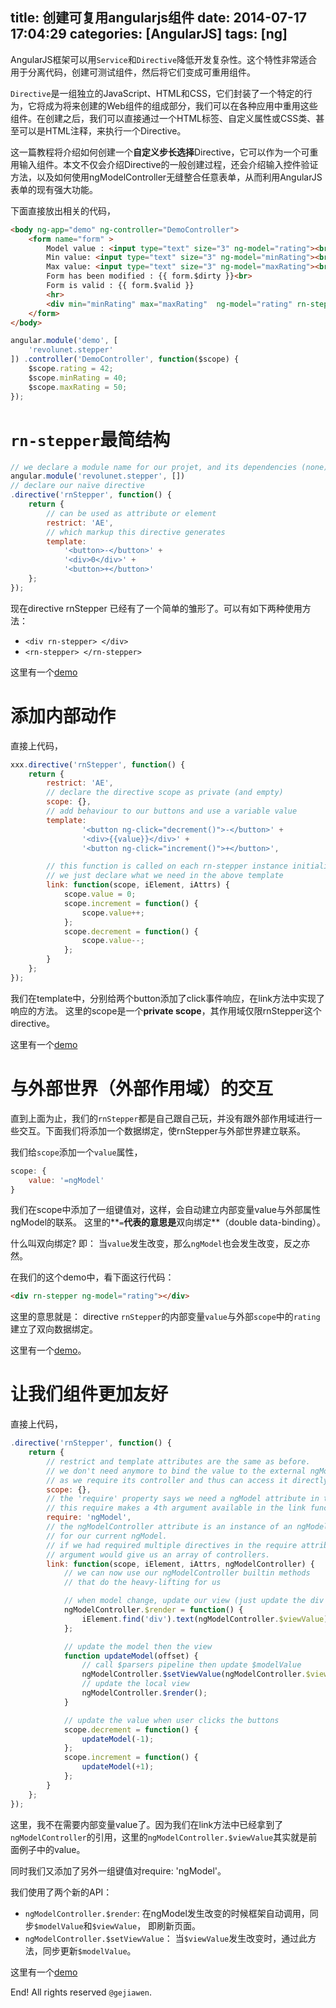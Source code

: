 title: 创建可复用angularjs组件
date: 2014-07-17 17:04:29
categories: [AngularJS]
tags: [ng]
---

AngularJS框架可以用`Service`和`Directive`降低开发复杂性。这个特性非常适合用于分离代码，创建可测试组件，然后将它们变成可重用组件。

`Directive`是一组独立的JavaScript、HTML和CSS，它们封装了一个特定的行为，它将成为将来创建的Web组件的组成部分，我们可以在各种应用中重用这些组件。在创建之后，我们可以直接通过一个HTML标签、自定义属性或CSS类、甚至可以是HTML注释，来执行一个Directive。

这一篇教程将介绍如何创建一个**自定义步长选择**Directive，它可以作为一个可重用输入组件。本文不仅会介绍Directive的一般创建过程，还会介绍输入控件验证方法，以及如何使用ngModelController无缝整合任意表单，从而利用AngularJS表单的现有强大功能。


下面直接放出相关的代码，

```html
<body ng-app="demo" ng-controller="DemoController">
    <form name="form" >
        Model value : <input type="text" size="3" ng-model="rating"><br>
        Min value: <input type="text" size="3" ng-model="minRating"><br>
        Max value: <input type="text" size="3" ng-model="maxRating"><br>
        Form has been modified : {{ form.$dirty }}<br>
        Form is valid : {{ form.$valid }}
        <hr>
        <div min="minRating" max="maxRating"  ng-model="rating" rn-stepper></div>
    </form>
</body>
```

```javascript
angular.module('demo', [
    'revolunet.stepper'
]) .controller('DemoController', function($scope) {
    $scope.rating = 42;
    $scope.minRating = 40;
    $scope.maxRating = 50;
});
```

# `rn-stepper`最简结构

```javascript
// we declare a module name for our projet, and its dependencies (none)
angular.module('revolunet.stepper', [])
// declare our naïve directive
.directive('rnStepper', function() {
    return {
        // can be used as attribute or element
        restrict: 'AE',
        // which markup this directive generates
        template:
            '<button>-</button>' +
            '<div>0</div>' +
            '<button>+</button>'
    };
});
```

现在directive rnStepper 已经有了一个简单的雏形了。可以有如下两种使用方法：
* `<div rn-stepper> </div>`
* `<rn-stepper> </rn-stepper>`

这里有一个[demo](http://jsfiddle.net/revolunet/n4JHg/)

# 添加内部动作

直接上代码，

```javascript
xxx.directive('rnStepper', function() {
    return {
        restrict: 'AE',
        // declare the directive scope as private (and empty)
        scope: {},
        // add behaviour to our buttons and use a variable value
        template:
                '<button ng-click="decrement()">-</button>' +
                '<div>{{value}}</div>' +
                '<button ng-click="increment()">+</button>',

        // this function is called on each rn-stepper instance initialisation
        // we just declare what we need in the above template
        link: function(scope, iElement, iAttrs) {
            scope.value = 0;
            scope.increment = function() {
                scope.value++;
            };
            scope.decrement = function() {
                scope.value--;
            };
        }
    };
});
```

我们在template中，分别给两个button添加了click事件响应，在link方法中实现了响应的方法。 这里的scope是一个**private scope**，其作用域仅限rnStepper这个directive。

这里有一个[demo](http://jsfiddle.net/revolunet/A92Aw/)


# 与外部世界（外部作用域）的交互

直到上面为止，我们的`rnStepper`都是自己跟自己玩，并没有跟外部作用域进行一些交互。下面我们将添加一个数据绑定，使rnStepper与外部世界建立联系。

我们给`scope`添加一个`value`属性，

```javascript
scope: {
    value: '=ngModel'
}
```

我们在scope中添加了一组键值对，这样，会自动建立内部变量value与外部属性ngModel的联系。 这里的**`=`**代表的意思是**双向绑定**（double data-binding）。

什么叫双向绑定? 即： 当`value`发生改变，那么`ngModel`也会发生改变，反之亦然。

在我们的这个demo中，看下面这行代码：

```html
<div rn-stepper ng-model="rating"></div>
```

这里的意思就是： directive `rnStepper`的内部变量`value`与外部`scope`中的`rating`建立了双向数据绑定。

这里有一个[demo](http://jsfiddle.net/revolunet/9e7Hy/)。


# 让我们组件更加友好

直接上代码，

```javascript
.directive('rnStepper', function() {
    return {
        // restrict and template attributes are the same as before.
        // we don't need anymore to bind the value to the external ngModel
        // as we require its controller and thus can access it directly
        scope: {},
        // the 'require' property says we need a ngModel attribute in the declaration.
        // this require makes a 4th argument available in the link function below
        require: 'ngModel',
        // the ngModelController attribute is an instance of an ngModelController
        // for our current ngModel.
        // if we had required multiple directives in the require attribute, this 4th
        // argument would give us an array of controllers.
        link: function(scope, iElement, iAttrs, ngModelController) {
            // we can now use our ngModelController builtin methods
            // that do the heavy-lifting for us

            // when model change, update our view (just update the div content)
            ngModelController.$render = function() {
                iElement.find('div').text(ngModelController.$viewValue);
            };

            // update the model then the view
            function updateModel(offset) {
                // call $parsers pipeline then update $modelValue
                ngModelController.$setViewValue(ngModelController.$viewValue + offset);
                // update the local view
                ngModelController.$render();
            }

            // update the value when user clicks the buttons
            scope.decrement = function() {
                updateModel(-1);
            };
            scope.increment = function() {
                updateModel(+1);
            };
        }
    };
});
```

这里，我不在需要内部变量value了。因为我们在link方法中已经拿到了`ngModelController`的引用，这里的`ngModelController.$viewValue`其实就是前面例子中的value。

同时我们又添加了另外一组键值对require: 'ngModel'。

我们使用了两个新的API：
* `ngModelController.$render`: 在ngModel发生改变的时候框架自动调用，同步`$modelValue`和`$viewValue`， 即刷新页面。
* `ngModelController.$setViewValue`： 当`$viewValue`发生改变时，通过此方法，同步更新`$modelValue`。

这里有一个[demo](http://jsfiddle.net/revolunet/s4gm6/)

End! All rights reserved `@gejiawen`.
